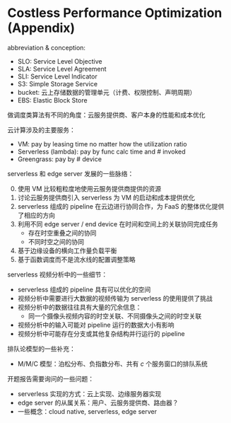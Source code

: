 # Costless Performance Optimization (Appendix)

abbreviation & conception:

- SLO: Service Level Objective
- SLA: Service Level Agreement
- SLI: Service Level Indicator
- S3: Simple Storage Service
- bucket: 云上存储数据的管理单元（计费、权限控制、声明周期）
- EBS: Elastic Block Store

做调度类算法有不同的角度：云服务提供商、客户本身的性能和成本优化

云计算涉及的主要服务：

- VM: pay by leasing time no matter how the utilization ratio
- Serverless (lambda): pay by func calc time and # invoked
- Greengrass: pay by # device

serverless 和 edge server 发展的一些脉络：

0. 使用 VM 比较粗粒度地使用云服务提供商提供的资源
1. 讨论云服务提供商引入 serverless 为 VM 的启动和成本提供优化
2. serverless 组成的 pipeline 在云边进行协同合作，为 FaaS 的整体优化提供了相应的方向
3. 利用不同 edge server / end device 在时间和空间上的关联协同完成任务
   - 存在时空重叠之间的协同
   - 不同时空之间的协同
4. 基于边缘设备的横向工作量负载平衡
5. 基于函数调度而不是流水线的配置调整策略

serverless 视频分析中的一些细节：

- serverless 组成的 pipeline 具有可以优化的空间
- 视频分析中需要进行大数据的视频传输为 serverless 的使用提供了挑战
- 视频分析中的数据往往具有大量的冗余信息：
  - 同一个摄像头视频内容的时空关联、不同摄像头之间的时空关联
- 视频分析中的输入可能对 pipeline 运行的数据大小有影响
- 视频分析中可能存在分支或其他复杂结构并行运行的 pipeline

排队论模型的一些补充：

- M/M/C 模型：泊松分布、负指数分布、共有 $c$ 个服务窗口的排队系统

开题报告需要询问的一些问题：

- serverless 实现的方式：云上实现、边缘服务器实现
- edge server 的从属关系：用户、云服务提供商、路由器？
- 一些概念：cloud native, serverless, edge server
